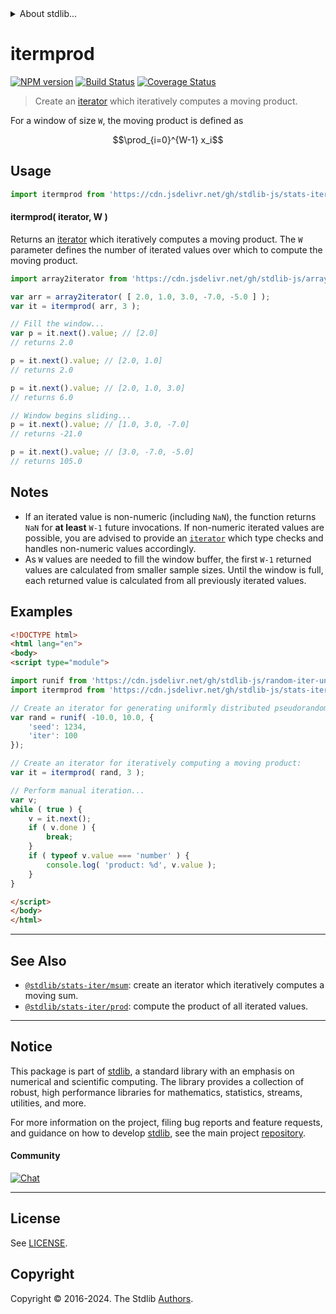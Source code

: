 <!--

@license Apache-2.0

Copyright (c) 2019 The Stdlib Authors.

Licensed under the Apache License, Version 2.0 (the "License");
you may not use this file except in compliance with the License.
You may obtain a copy of the License at

   http://www.apache.org/licenses/LICENSE-2.0

Unless required by applicable law or agreed to in writing, software
distributed under the License is distributed on an "AS IS" BASIS,
WITHOUT WARRANTIES OR CONDITIONS OF ANY KIND, either express or implied.
See the License for the specific language governing permissions and
limitations under the License.

-->


<details>
  <summary>
    About stdlib...
  </summary>
  <p>We believe in a future in which the web is a preferred environment for numerical computation. To help realize this future, we've built stdlib. stdlib is a standard library, with an emphasis on numerical and scientific computation, written in JavaScript (and C) for execution in browsers and in Node.js.</p>
  <p>The library is fully decomposable, being architected in such a way that you can swap out and mix and match APIs and functionality to cater to your exact preferences and use cases.</p>
  <p>When you use stdlib, you can be absolutely certain that you are using the most thorough, rigorous, well-written, studied, documented, tested, measured, and high-quality code out there.</p>
  <p>To join us in bringing numerical computing to the web, get started by checking us out on <a href="https://github.com/stdlib-js/stdlib">GitHub</a>, and please consider <a href="https://opencollective.com/stdlib">financially supporting stdlib</a>. We greatly appreciate your continued support!</p>
</details>

# itermprod

[![NPM version][npm-image]][npm-url] [![Build Status][test-image]][test-url] [![Coverage Status][coverage-image]][coverage-url] <!-- [![dependencies][dependencies-image]][dependencies-url] -->

> Create an [iterator][mdn-iterator-protocol] which iteratively computes a moving product.

<section class="intro">

For a window of size `W`, the moving product is defined as

<!-- <equation class="equation" label="eq:moving_product" align="center" raw="\prod_{i=0}^{W-1} x_i" alt="Equation for the moving product."> -->

```math
\prod_{i=0}^{W-1} x_i
```

<!-- <div class="equation" align="center" data-raw-text="\prod_{i=0}^{W-1} x_i" data-equation="eq:moving_product">
    <img src="https://cdn.jsdelivr.net/gh/stdlib-js/stdlib@d1970c19d8e509618bea1160c6106cc04e837f2b/lib/node_modules/@stdlib/stats/iter/mprod/docs/img/equation_moving_product.svg" alt="Equation for the moving product.">
    <br>
</div> -->

<!-- </equation> -->

</section>

<!-- /.intro -->

<!-- Package usage documentation. -->



<section class="usage">

## Usage

```javascript
import itermprod from 'https://cdn.jsdelivr.net/gh/stdlib-js/stats-iter-mprod@esm/index.mjs';
```

#### itermprod( iterator, W )

Returns an [iterator][mdn-iterator-protocol] which iteratively computes a moving product. The `W` parameter defines the number of iterated values over which to compute the moving product.

```javascript
import array2iterator from 'https://cdn.jsdelivr.net/gh/stdlib-js/array-to-iterator@esm/index.mjs';

var arr = array2iterator( [ 2.0, 1.0, 3.0, -7.0, -5.0 ] );
var it = itermprod( arr, 3 );

// Fill the window...
var p = it.next().value; // [2.0]
// returns 2.0

p = it.next().value; // [2.0, 1.0]
// returns 2.0

p = it.next().value; // [2.0, 1.0, 3.0]
// returns 6.0

// Window begins sliding...
p = it.next().value; // [1.0, 3.0, -7.0]
// returns -21.0

p = it.next().value; // [3.0, -7.0, -5.0]
// returns 105.0
```

</section>

<!-- /.usage -->

<!-- Package usage notes. Make sure to keep an empty line after the `section` element and another before the `/section` close. -->

<section class="notes">

## Notes

-   If an iterated value is non-numeric (including `NaN`), the function returns `NaN` for **at least** `W-1` future invocations. If non-numeric iterated values are possible, you are advised to provide an [`iterator`][mdn-iterator-protocol] which type checks and handles non-numeric values accordingly.
-   As `W` values are needed to fill the window buffer, the first `W-1` returned values are calculated from smaller sample sizes. Until the window is full, each returned value is calculated from all previously iterated values.

</section>

<!-- /.notes -->

<!-- Package usage examples. -->

<section class="examples">

## Examples

<!-- eslint no-undef: "error" -->

```html
<!DOCTYPE html>
<html lang="en">
<body>
<script type="module">

import runif from 'https://cdn.jsdelivr.net/gh/stdlib-js/random-iter-uniform@esm/index.mjs';
import itermprod from 'https://cdn.jsdelivr.net/gh/stdlib-js/stats-iter-mprod@esm/index.mjs';

// Create an iterator for generating uniformly distributed pseudorandom numbers:
var rand = runif( -10.0, 10.0, {
    'seed': 1234,
    'iter': 100
});

// Create an iterator for iteratively computing a moving product:
var it = itermprod( rand, 3 );

// Perform manual iteration...
var v;
while ( true ) {
    v = it.next();
    if ( v.done ) {
        break;
    }
    if ( typeof v.value === 'number' ) {
        console.log( 'product: %d', v.value );
    }
}

</script>
</body>
</html>
```

</section>

<!-- /.examples -->

<!-- Section to include cited references. If references are included, add a horizontal rule *before* the section. Make sure to keep an empty line after the `section` element and another before the `/section` close. -->

<section class="references">

</section>

<!-- /.references -->

<!-- Section for related `stdlib` packages. Do not manually edit this section, as it is automatically populated. -->

<section class="related">

* * *

## See Also

-   <span class="package-name">[`@stdlib/stats-iter/msum`][@stdlib/stats/iter/msum]</span><span class="delimiter">: </span><span class="description">create an iterator which iteratively computes a moving sum.</span>
-   <span class="package-name">[`@stdlib/stats-iter/prod`][@stdlib/stats/iter/prod]</span><span class="delimiter">: </span><span class="description">compute the product of all iterated values.</span>

</section>

<!-- /.related -->

<!-- Section for all links. Make sure to keep an empty line after the `section` element and another before the `/section` close. -->


<section class="main-repo" >

* * *

## Notice

This package is part of [stdlib][stdlib], a standard library with an emphasis on numerical and scientific computing. The library provides a collection of robust, high performance libraries for mathematics, statistics, streams, utilities, and more.

For more information on the project, filing bug reports and feature requests, and guidance on how to develop [stdlib][stdlib], see the main project [repository][stdlib].

#### Community

[![Chat][chat-image]][chat-url]

---

## License

See [LICENSE][stdlib-license].


## Copyright

Copyright &copy; 2016-2024. The Stdlib [Authors][stdlib-authors].

</section>

<!-- /.stdlib -->

<!-- Section for all links. Make sure to keep an empty line after the `section` element and another before the `/section` close. -->

<section class="links">

[npm-image]: http://img.shields.io/npm/v/@stdlib/stats-iter-mprod.svg
[npm-url]: https://npmjs.org/package/@stdlib/stats-iter-mprod

[test-image]: https://github.com/stdlib-js/stats-iter-mprod/actions/workflows/test.yml/badge.svg?branch=main
[test-url]: https://github.com/stdlib-js/stats-iter-mprod/actions/workflows/test.yml?query=branch:main

[coverage-image]: https://img.shields.io/codecov/c/github/stdlib-js/stats-iter-mprod/main.svg
[coverage-url]: https://codecov.io/github/stdlib-js/stats-iter-mprod?branch=main

<!--

[dependencies-image]: https://img.shields.io/david/stdlib-js/stats-iter-mprod.svg
[dependencies-url]: https://david-dm.org/stdlib-js/stats-iter-mprod/main

-->

[chat-image]: https://img.shields.io/gitter/room/stdlib-js/stdlib.svg
[chat-url]: https://app.gitter.im/#/room/#stdlib-js_stdlib:gitter.im

[stdlib]: https://github.com/stdlib-js/stdlib

[stdlib-authors]: https://github.com/stdlib-js/stdlib/graphs/contributors

[umd]: https://github.com/umdjs/umd
[es-module]: https://developer.mozilla.org/en-US/docs/Web/JavaScript/Guide/Modules

[deno-url]: https://github.com/stdlib-js/stats-iter-mprod/tree/deno
[deno-readme]: https://github.com/stdlib-js/stats-iter-mprod/blob/deno/README.md
[umd-url]: https://github.com/stdlib-js/stats-iter-mprod/tree/umd
[umd-readme]: https://github.com/stdlib-js/stats-iter-mprod/blob/umd/README.md
[esm-url]: https://github.com/stdlib-js/stats-iter-mprod/tree/esm
[esm-readme]: https://github.com/stdlib-js/stats-iter-mprod/blob/esm/README.md
[branches-url]: https://github.com/stdlib-js/stats-iter-mprod/blob/main/branches.md

[stdlib-license]: https://raw.githubusercontent.com/stdlib-js/stats-iter-mprod/main/LICENSE

[mdn-iterator-protocol]: https://developer.mozilla.org/en-US/docs/Web/JavaScript/Reference/Iteration_protocols#The_iterator_protocol

<!-- <related-links> -->

[@stdlib/stats/iter/msum]: https://github.com/stdlib-js/stats-iter-msum/tree/esm

[@stdlib/stats/iter/prod]: https://github.com/stdlib-js/stats-iter-prod/tree/esm

<!-- </related-links> -->

</section>

<!-- /.links -->
